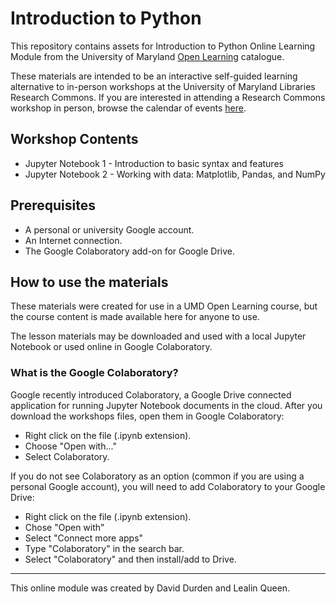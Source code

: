# Introduction to Python

This repository contains assets for Introduction to Python Online Learning Module from the University of Maryland [Open Learning](https://umd-ul.catalog.instructure.com/courses/introduction-to-python) catalogue.

These materials are intended to be an interactive self-guided learning alternative to in-person workshops at the University of Maryland Libraries Research Commons. If you are interested in attending a Research Commons workshop in person, browse the calendar of events [here](https://www.lib.umd.edu/rc/data-science).

## Workshop Contents

* Jupyter Notebook 1 - Introduction to basic syntax and features
* Jupyter Notebook 2 - Working with data: Matplotlib, Pandas, and NumPy

## Prerequisites

* A personal or university Google account.
* An Internet connection.
* The Google Colaboratory add-on for Google Drive.

## How to use the materials

These materials were created for use in a UMD Open Learning course, but the course content is made available here for anyone to use.

The lesson materials may be downloaded and used with a local Jupyter Notebook or used online in Google Colaboratory.

### What is the Google Colaboratory?

Google recently introduced Colaboratory, a Google Drive connected application for running Jupyter Notebook documents in the cloud. After you download the workshops files, open them in Google Colaboratory:

* Right click on the file (.ipynb extension).
* Choose "Open with..."
* Select Colaboratory.

If you do not see Colaboratory as an option (common if you are using a personal Google account), you will need to add Colaboratory to your Google Drive:

* Right click on the file (.ipynb extension).
* Chose "Open with"
* Select "Connect more apps"
* Type "Colaboratory" in the search bar.
* Select "Colaboratory" and then install/add to Drive.

---

This online module was created by David Durden and Lealin Queen.
